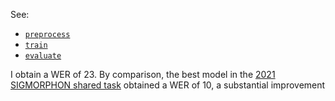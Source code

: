 See:

-   [`preprocess`](preprocess)
-   [`train`](train)
-   [`evaluate`](evaluate)

I obtain a WER of 23. By comparison, the best model in the [2021 SIGMORPHON
shared task](https://aclanthology.org/2021.sigmorphon-1.13/) obtained a WER of
10, a substantial improvement
